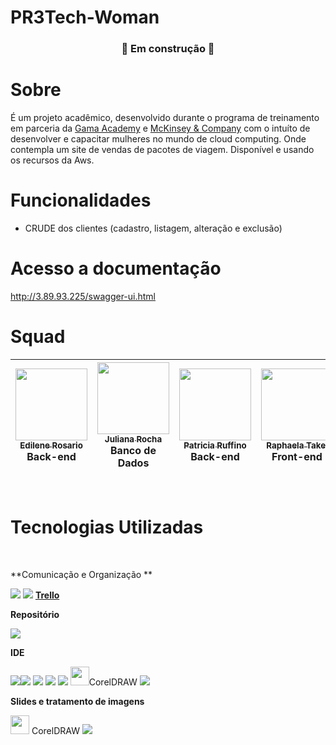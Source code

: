 # PR3Tech-Woman

<h3 align ="center">🚧 Em construção 🚧</h3>

# Sobre

É um projeto acadêmico, desenvolvido durante o programa de treinamento em parceria da [Gama Academy](https://www.gama.academy/) e 
[McKinsey & Company](https://www.mckinsey.com.br/) com o intuíto de desenvolver e capacitar mulheres no mundo de cloud computing. Onde contempla um site de vendas de pacotes de viagem. Disponível e usando os recursos da Aws.
<!-- REVISAR -->


# Funcionalidades

- CRUDE dos clientes (cadastro, listagem, alteração e exclusão)
<!-- colocar os endpoints -->

# Acesso a documentação
http://3.89.93.225/swagger-ui.html




# Squad

|[<img src="https://user-images.githubusercontent.com/89302180/193194914-13876f9d-388c-4790-b4df-938d2f2830fa.png" width=115 > <br> <sub> Edilene Rosario </sub>](https://github.com/EdileneLopes)<br> Back-end|[<img src="https://user-images.githubusercontent.com/89302180/193194919-5f411bbb-df5e-4d57-ae1c-9f0aab98aab8.png" width=115 > <br> <sub> Juliana Rocha </sub>](https://github.com/julianamsrocha)<br> Banco de Dados|[<img src="https://user-images.githubusercontent.com/89302180/193194920-fc1c6867-380b-466a-a637-9362c7bf131e.png" width=115 > <br> <sub> Patricia Ruffino </sub>](https://github.com/PatriciaRuffino)<br> Back-end|[<img src="https://user-images.githubusercontent.com/89302180/193194921-4a52bb12-ce65-431e-b6f8-55e3d183b3aa.png" width=115 > <br> <sub> Raphaela Takei </sub>](https://github.com/RaphaMayumi)<br> Front-end|[<img src="https://user-images.githubusercontent.com/89302180/193194923-5ddedf11-ca3b-482a-bf10-8d96a3d581ee.png" width=115 > <br> <sub> Tatiana Pimentel </sub>](https://github.com/TatiCastro)<br> Front-end|
|---|---|---|---|---|
<br>



# Tecnologias Utilizadas
<br>

**Comunicação e Organização **

<img src="https://img.shields.io/badge/Slack-4A154B?style=for-the-badge&logo=slack&logoColor=white"> <img src="https://img.shields.io/badge/Zoom-2D8CFF?style=for-the-badge&logo=zoom&logoColor=white"> **[Trello](https://trello.com/b/CKUaPEKt/pr3tech-woman-grupo06-cravocanela)**
<br>


**Repositório**

<img src="https://img.shields.io/badge/GitHub-100000?style=for-the-badge&logo=github&logoColor=white"> 

**IDE**

<img src="https://img.shields.io/badge/Visual_Studio_Code-0078D4?style=for-the-badge&logo=visual%20studio%20code&logoColor=whitee"><img src="https://img.shields.io/badge/IntelliJ_IDEA-000000.svg?style=for-the-badge&logo=intellij-idea&logoColor=white"> <img src="https://img.shields.io/badge/Eclipse-2C2255?style=for-the-badge&logo=eclipse&logoColor=white">  <img src="https://img.shields.io/badge/MySQL-00000F?style=for-the-badge&logo=mysql&logoColor=white"> <img src="https://img.shields.io/badge/Amazon_AWS-232F3E?style=for-the-badge&logo=amazon-aws&logoColor=white"> <img src="https://user-images.githubusercontent.com/89302180/193202291-470cb3c6-affc-41e7-ad63-873eb77f86fe.png" width="30px">CorelDRAW <img src="https://img.shields.io/badge/Canva-%2300C4CC.svg?&style=for-the-badge&logo=Canva&logoColor=white">

**Slides e tratamento de imagens**

<img src="https://user-images.githubusercontent.com/89302180/193202291-470cb3c6-affc-41e7-ad63-873eb77f86fe.png" width="30px"> CorelDRAW 
<img src="https://img.shields.io/badge/Canva-%2300C4CC.svg?&style=for-the-badge&logo=Canva&logoColor=white">







